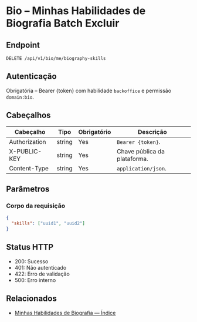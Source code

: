 # Bio – Minhas Habilidades de Biografia Batch Excluir

## Endpoint

```
DELETE /api/v1/bio/me/biography-skills
```

## Autenticação

Obrigatória – Bearer {token} com habilidade `backoffice` e permissão `domain:bio`.

## Cabeçalhos

| Cabeçalho           | Tipo   | Obrigatório | Descrição |
| ---------------- | ------ | -------- | ----------- |
| Authorization    | string | Yes      | `Bearer {token}`. |
| X-PUBLIC-KEY     | string | Yes      | Chave pública da plataforma. |
| Content-Type     | string | Yes      | `application/json`. |

## Parâmetros

### Corpo da requisição

```json
{
  "skills": ["uuid1", "uuid2"]
}
```

## Status HTTP

- 200: Sucesso
- 401: Não autenticado
- 422: Erro de validação
- 500: Erro interno

## Relacionados

- [Minhas Habilidades de Biografia — Índice](MyBiographySkillsÍndice.md)

